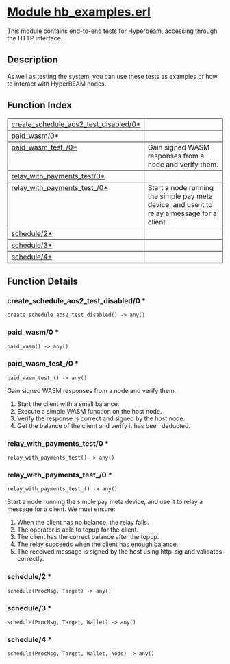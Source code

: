 # [Module hb_examples.erl](https://github.com/permaweb/HyperBEAM/blob/main/src/hb_examples.erl)




This module contains end-to-end tests for Hyperbeam, accessing through
the HTTP interface.

<a name="description"></a>

## Description ##
As well as testing the system, you can use these tests
as examples of how to interact with HyperBEAM nodes.<a name="index"></a>

## Function Index ##


<table width="100%" border="1" cellspacing="0" cellpadding="2" summary="function index"><tr><td valign="top"><a href="#create_schedule_aos2_test_disabled-0">create_schedule_aos2_test_disabled/0*</a></td><td></td></tr><tr><td valign="top"><a href="#paid_wasm-0">paid_wasm/0*</a></td><td></td></tr><tr><td valign="top"><a href="#paid_wasm_test_-0">paid_wasm_test_/0*</a></td><td>Gain signed WASM responses from a node and verify them.</td></tr><tr><td valign="top"><a href="#relay_with_payments_test-0">relay_with_payments_test/0*</a></td><td></td></tr><tr><td valign="top"><a href="#relay_with_payments_test_-0">relay_with_payments_test_/0*</a></td><td>Start a node running the simple pay meta device, and use it to relay
a message for a client.</td></tr><tr><td valign="top"><a href="#schedule-2">schedule/2*</a></td><td></td></tr><tr><td valign="top"><a href="#schedule-3">schedule/3*</a></td><td></td></tr><tr><td valign="top"><a href="#schedule-4">schedule/4*</a></td><td></td></tr></table>


<a name="functions"></a>

## Function Details ##

<a name="create_schedule_aos2_test_disabled-0"></a>

### create_schedule_aos2_test_disabled/0 * ###

`create_schedule_aos2_test_disabled() -> any()`

<a name="paid_wasm-0"></a>

### paid_wasm/0 * ###

`paid_wasm() -> any()`

<a name="paid_wasm_test_-0"></a>

### paid_wasm_test_/0 * ###

`paid_wasm_test_() -> any()`

Gain signed WASM responses from a node and verify them.
1. Start the client with a small balance.
2. Execute a simple WASM function on the host node.
3. Verify the response is correct and signed by the host node.
4. Get the balance of the client and verify it has been deducted.

<a name="relay_with_payments_test-0"></a>

### relay_with_payments_test/0 * ###

`relay_with_payments_test() -> any()`

<a name="relay_with_payments_test_-0"></a>

### relay_with_payments_test_/0 * ###

`relay_with_payments_test_() -> any()`

Start a node running the simple pay meta device, and use it to relay
a message for a client. We must ensure:
1. When the client has no balance, the relay fails.
2. The operator is able to topup for the client.
3. The client has the correct balance after the topup.
4. The relay succeeds when the client has enough balance.
5. The received message is signed by the host using http-sig and validates
correctly.

<a name="schedule-2"></a>

### schedule/2 * ###

`schedule(ProcMsg, Target) -> any()`

<a name="schedule-3"></a>

### schedule/3 * ###

`schedule(ProcMsg, Target, Wallet) -> any()`

<a name="schedule-4"></a>

### schedule/4 * ###

`schedule(ProcMsg, Target, Wallet, Node) -> any()`

